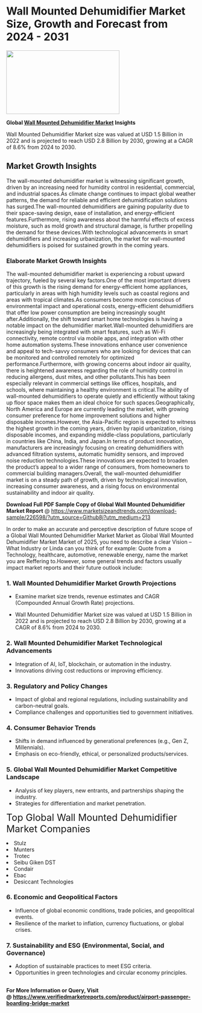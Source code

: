 <H1>Wall Mounted Dehumidifier Market Size, Growth and Forecast from 2024 - 2031</H1><img class="aligncenter size-medium wp-image-584254" src="https://thirdeyenews.in/wp-content/uploads/2024/09/Global-Market-Research-300x168.jpeg" alt="" width="300" height="168" /><p><strong>Global&nbsp;<a href="https://www.marketsizeandtrends.com/download-sample/226598/?utm_source=Github8j?utm_medium=213">Wall Mounted Dehumidifier Market</a> Insights</strong></p><p>Wall Mounted Dehumidifier Market size was valued at USD 1.5 Billion in 2022 and is projected to reach USD 2.8 Billion by 2030, growing at a CAGR of 8.6% from 2024 to 2030.</p><p><h2>Market Growth Insights</h2> The wall-mounted dehumidifier market is witnessing significant growth, driven by an increasing need for humidity control in residential, commercial, and industrial spaces.As climate change continues to impact global weather patterns, the demand for reliable and efficient dehumidification solutions has surged.The wall-mounted dehumidifiers are gaining popularity due to their space-saving design, ease of installation, and energy-efficient features.Furthermore, rising awareness about the harmful effects of excess moisture, such as mold growth and structural damage, is further propelling the demand for these devices.With technological advancements in smart dehumidifiers and increasing urbanization, the market for wall-mounted dehumidifiers is poised for sustained growth in the coming years.<h3>Elaborate Market Growth Insights</h3> The wall-mounted dehumidifier market is experiencing a robust upward trajectory, fueled by several key factors.One of the most important drivers of this growth is the rising demand for energy-efficient home appliances, particularly in areas with high humidity levels such as coastal regions and areas with tropical climates.As consumers become more conscious of environmental impact and operational costs, energy-efficient dehumidifiers that offer low power consumption are being increasingly sought after.Additionally, the shift toward smart home technologies is having a notable impact on the dehumidifier market.Wall-mounted dehumidifiers are increasingly being integrated with smart features, such as Wi-Fi connectivity, remote control via mobile apps, and integration with other home automation systems.These innovations enhance user convenience and appeal to tech-savvy consumers who are looking for devices that can be monitored and controlled remotely for optimized performance.Furthermore, with growing concerns about indoor air quality, there is heightened awareness regarding the role of humidity control in reducing allergens, dust mites, and other pollutants.This has been especially relevant in commercial settings like offices, hospitals, and schools, where maintaining a healthy environment is critical.The ability of wall-mounted dehumidifiers to operate quietly and efficiently without taking up floor space makes them an ideal choice for such spaces.Geographically, North America and Europe are currently leading the market, with growing consumer preference for home improvement solutions and higher disposable incomes.However, the Asia-Pacific region is expected to witness the highest growth in the coming years, driven by rapid urbanization, rising disposable incomes, and expanding middle-class populations, particularly in countries like China, India, and Japan.In terms of product innovation, manufacturers are increasingly focusing on creating dehumidifiers with advanced filtration systems, automatic humidity sensors, and improved noise reduction technologies.These innovations are expected to broaden the product’s appeal to a wider range of consumers, from homeowners to commercial building managers.Overall, the wall-mounted dehumidifier market is on a steady path of growth, driven by technological innovation, increasing consumer awareness, and a rising focus on environmental sustainability and indoor air quality.<p><span class=""><strong>Download Full PDF Sample Copy of Global Wall Mounted Dehumidifier Market Report</strong> @ <a href="https://www.marketsizeandtrends.com/download-sample/226598/?utm_source=Github8j?utm_medium=213" target="_blank">https://www.marketsizeandtrends.com/download-sample/226598/?utm_source=Github8j?utm_medium=213</a></span></p><p>In order to make an accurate and perceptive description of future scope of a Global&nbsp;Wall Mounted Dehumidifier Market Market as Global&nbsp;Wall Mounted Dehumidifier Market Market of 2025, you need to describe a clear Vision &ndash; What Industry or Linda can you think of for example: Quote from a Technology, healthcare, automotive, renewable energy, name the market you are Reffering to.However, some general trends and factors usually impact market reports and their future outlook include:</p><h3>1.&nbsp;<strong>Wall Mounted Dehumidifier Market Growth Projections</strong></h3><ul><li>Examine market size trends, revenue estimates and CAGR (Compounded Annual Growth Rate) projections.</li><li><p>Wall Mounted Dehumidifier Market size was valued at USD 1.5 Billion in 2022 and is projected to reach USD 2.8 Billion by 2030, growing at a CAGR of 8.6% from 2024 to 2030.</p></li></ul><h3>2.&nbsp;<strong>Wall Mounted Dehumidifier Market Technological Advancements</strong></h3><ul><li>Integration of AI, IoT, blockchain, or automation in the industry.</li><li>Innovations driving cost reductions or improving efficiency.</li></ul><h3>3.&nbsp;<strong>Regulatory and Policy Changes</strong></h3><ul><li>Impact of global and regional regulations, including sustainability and carbon-neutral goals.</li><li>Compliance challenges and opportunities tied to government initiatives.</li></ul><h3>4.&nbsp;<strong>Consumer Behavior Trends</strong></h3><ul><li>Shifts in demand influenced by generational preferences (e.g., Gen Z, Millennials).</li><li>Emphasis on eco-friendly, ethical, or personalized products/services.</li></ul><h3>5.&nbsp;<strong>Global Wall Mounted Dehumidifier Market Competitive Landscape</strong></h3><ul><li>Analysis of key players, new entrants, and partnerships shaping the industry.</li><li>Strategies for differentiation and market penetration.</li></ul><p data-pm-slice="1 1 []"><span style="color: inherit; font-family: inherit; font-size: 25px;">Top Global Wall Mounted Dehumidifier Market Companies</span></p><div class="" data-test-id=""><p><li>Stulz</li><li> Munters</li><li> Trotec</li><li> Seibu Giken DST</li><li> Condair</li><li> Ebac</li><li> Desiccant Technologies</li></p></div><h3>6.&nbsp;<strong>Economic and Geopolitical Factors</strong></h3><ul><li>Influence of global economic conditions, trade policies, and geopolitical events.</li><li>Resilience of the market to inflation, currency fluctuations, or global crises.</li></ul><h3>7.&nbsp;<strong>Sustainability and ESG (Environmental, Social, and Governance)</strong></h3><ul><li>Adoption of sustainable practices to meet ESG criteria.</li><li>Opportunities in green technologies and circular economy principles.</li></ul><h2><strong style="font-size: 14px;">For More Information or Query, Visit @&nbsp;</strong><a style="background-color: #ffffff; font-size: 14px;" href="https://www.marketsizeandtrends.com/report/wall-mounted-dehumidifier-market/" target="_blank">https://www.verifiedmarketreports.com/product/airport-passenger-boarding-bridge-market</a></h2>